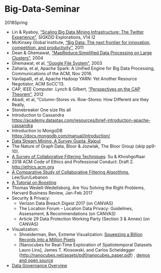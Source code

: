 # Big-Data-Seminar
2018Spring 

- Lin & Ryaboy, [“Scaling Big Data Mining Infrastructure: The Twitter Experience”](http://kdd.org/exploration_files/V14-02-02-Lin.pdf), SIGKDD Explorations, V14 I2 
- McKinsey Global Institute, [“Big Data: The next frontier for innovation, competition, and productivity”](https://www.mckinsey.com/~/media/mckinsey/business%20functions/mckinsey%20digital/our%20insights/big%20data%20the%20next%20frontier%20for%20innovation/mgi_big_data_full_report.ashx), 2011 
- Dean & Ghemawat, [“MapReduce:Simplified Data Processing on Large Clusters”](http://static.googleusercontent.com/media/research.google.com/en/us/archive/mapreduce-osdi04.pdf), 2004
- Ghemawat, et al, [“Google File System”](http://static.googleusercontent.com/media/research.google.com/en/us/archive/gfs-sosp2003.pdf), 2003
- Zaharia, et al, Apache Spark:  A Unified Engine for Big Data Processing, Communications of the ACM, Nov 2016.
- Vavilapalli, et al, Apache Hadoop YARN:  Yet Another Resource Negotiator, ACM SoCC’13.
- CAP, IEEE Computer .Lynch & Gilbert, [“Perspectives on the CAP Theorem”](http://groups.csail.mit.edu/tds/papers/Gilbert/Brewer2.pdf), 2012
- Abadi, et al, “Column-Stores vs. Row-Stores:  How Different are they Really,
- Stonebreaker One size fits all
- Introduction to Cassandra https://academy.datastax.com/resources/brief-introduction-apache-cassandra
- Introduction to MongoDB https://docs.mongodb.com/manual/introduction/ 
- [Data Stream Mining, A Survey  Gupta, Rajput](http:citeseerx.ist.psu.edu/viewdoc/download?doi=10.1.1.415.1674&rep=rep1&type=pdf) 
- The Nature of Graph Data, Bloor & Jozwiak, The Bloor Group (skip pp9-10).
- [A Survey of Collaborative Filtering Techniques](http://delivery.acm.org/10.1145/1730000/1722966/p4-su.pdf?ip=155.246.169.49&id=1722966&acc=PUBLIC&key=7777116298C9657D%2EC5AD4D952AEC6BE6%2E4D4702B0C3E38B35%2E4D4702B0C3E38B35&__acm__=1521400144_a56b02fc66751418be7d885bb14adf6e): Su & Khoshgoftaar
- 2018 ACM Code of Ethics and Professional Conduct: Draft 2.  http://ethics.acm.org  
- [A Comparative Study of Collaborative Filtering Algorithms](http://arxiv.org/pdf/1205.3193.pdf), Lee/Sun/Lebanon
- [A Tutorial on Boosting](http://www.di.unipi.it/~cardillo/AA0304/fabio/boosting.pdf) 
- Thomas Wedell-Wedellsborg, Are You Solving the Right Problems, Harvard Business Review, Jan-Feb 2017
- Security & Privacy:
  - Verizon  Data Breach Digest 2017 (on CANVAS)
  - The Location Forum – Location Data Privacy:  Guidelines, Assessment, & Recommendations (on CANVAS)
  - Article 29 Data Protection Working Party (Section 3 & Annex) (on CANVAS)
- Visualization: 
  - Shneiderman, Ben, Extreme Visualization: [Squeezing a Billion Records into a Million Pixels](http://www.cs.umd.edu/~ben/papers/Shneiderman2008Extreme.pdf)
  - [Nanocubes for Real-Time Exploration of Spatiotemporal Datasets Lauro Lins], James T. Klosowski, and Carlos Scheidegger (http://nanocubes.net/assets/pdf/nanocubes_paper.pdf) ,  [demos and open source](http://www.nanocubes.net/)
- [Data Governance Overview](https://www.isaca.org/chapters3/Atlanta/AboutOurChapter/Documents/GW2014/Implementing%20a%20Data%20Governance%20Program%20-%20Chalker%202014.pdf)


